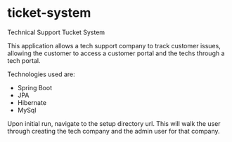 # ticket-system
Technical Support Tucket System

This application allows a tech support company to track customer issues, allowing the customer to access a customer portal and the techs through a tech portal.

Technologies used are:
- Spring Boot
- JPA
- Hibernate
- MySql

Upon initial run, navigate to the setup directory url. This will walk the user through creating the tech company and the admin user for that company.

